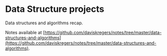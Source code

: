 # Data Structure projects

Data structures and algorithms recap.

Notes available at [https://github.com/daviskregers/notes/tree/master/data-structures-and-algorithms](https://github.com/daviskregers/notes/tree/master/data-structures-and-algorithms).